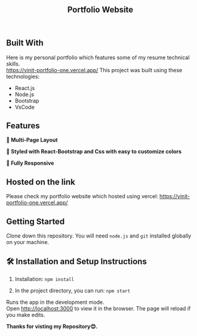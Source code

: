 <h2 align="center">
  Portfolio Website<br/>
</h2>
<br/>

## Built With

Here is my personal portfolio which features some of my resume technical skills.<br/>
https://vinit-portfolio-one.vercel.app/
This project was built using these technologies:
- React.js
- Node.js
- Bootstrap
- VsCode

## Features

**📖 Multi-Page Layout**

**🎨 Styled with React-Bootstrap and Css with easy to customize colors**

**📱 Fully Responsive**

## Hosted on the link
Please check my portfolio website which hosted using vercel:
https://vinit-portfolio-one.vercel.app/

## Getting Started

Clone down this repository. You will need `node.js` and `git` installed globally on your machine.

## 🛠 Installation and Setup Instructions

1. Installation: `npm install`

2. In the project directory, you can run: `npm start`

Runs the app in the development mode.\
Open [http://localhost:3000](http://localhost:3000) to view it in the browser.
The page will reload if you make edits.

**Thanks for visting my Repository😊.**
